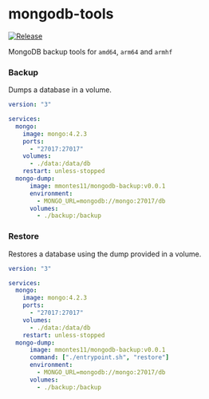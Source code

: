 # mongodb-tools
[![Release](https://github.com/mmontes11/mongodb-backup/workflows/Release/badge.svg)](https://github.com/mmontes11/mongodb-backup/actions?query=workflow%3ARelease)

MongoDB backup tools for `amd64`, `arm64` and `armhf`


### Backup 

Dumps a database in a volume.

```yml
version: "3"

services:
  mongo:
    image: mongo:4.2.3
    ports:
      - "27017:27017"
    volumes:
      - ./data:/data/db
    restart: unless-stopped
  mongo-dump:
      image: mmontes11/mongodb-backup:v0.0.1
      environment: 
        - MONGO_URL=mongodb://mongo:27017/db
      volumes:
        - ./backup:/backup
```

### Restore

Restores a database using the dump provided in a volume.

```yml
version: "3"

services:
  mongo:
    image: mongo:4.2.3
    ports:
      - "27017:27017"
    volumes:
      - ./data:/data/db
    restart: unless-stopped
  mongo-dump:
      image: mmontes11/mongodb-backup:v0.0.1
      command: ["./entrypoint.sh", "restore"]
      environment: 
        - MONGO_URL=mongodb://mongo:27017/db
      volumes:
        - ./backup:/backup
```
